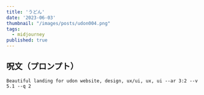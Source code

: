 ```yaml
---
title: 'うどん'
date: '2023-06-03'
thumbnail: "/images/posts/udon004.png"
tags:
  - midjourney
published: true
---
```


## 呪文（プロンプト）
```
Beautiful landing for udon website, design, ux/ui, ux, ui --ar 3:2 --v 5.1 --q 2
```